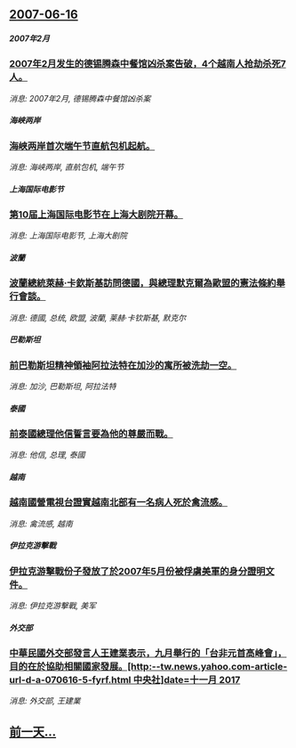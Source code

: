 ## [2007-06-16](/news/2007/06/16/index.md)

##### 2007年2月
### [2007年2月发生的德锡腾森中餐馆凶杀案告破，4个越南人抢劫杀死7人。](/news/2007/06/16/2007年2月发生的德锡腾森中餐馆凶杀案告破-4个越南人抢劫杀死7人.md)
_消息: 2007年2月, 德锡腾森中餐馆凶杀案_

##### 海峡两岸
### [海峡两岸首次端午节直航包机起航。](/news/2007/06/16/海峡两岸首次端午节直航包机起航.md)
_消息: 海峡两岸, 直航包机, 端午节_

##### 上海国际电影节
### [第10届上海国际电影节在上海大剧院开幕。](/news/2007/06/16/第10届上海国际电影节在上海大剧院开幕.md)
_消息: 上海国际电影节, 上海大剧院_

##### 波蘭
### [波蘭總統萊赫·卡欽斯基訪問德國，與總理默克爾為歐盟的憲法條約舉行會談。](/news/2007/06/16/波蘭總統萊赫-卡欽斯基訪問德國-與總理默克爾為歐盟的憲法條約舉行會談.md)
_消息: 德國, 总统, 欧盟, 波蘭, 莱赫·卡钦斯基, 默克尔_

##### 巴勒斯坦
### [前巴勒斯坦精神領袖阿拉法特在加沙的寓所被洗劫一空。](/news/2007/06/16/前巴勒斯坦精神領袖阿拉法特在加沙的寓所被洗劫一空.md)
_消息: 加沙, 巴勒斯坦, 阿拉法特_

##### 泰國
### [前泰國總理他信誓言要為他的尊嚴而戰。](/news/2007/06/16/前泰國總理他信誓言要為他的尊嚴而戰.md)
_消息: 他信, 总理, 泰國_

##### 越南
### [越南國營電視台證實越南北部有一名病人死於禽流感。](/news/2007/06/16/越南國營電視台證實越南北部有一名病人死於禽流感.md)
_消息: 禽流感, 越南_

##### 伊拉克游擊戰
### [伊拉克游擊戰份子發放了於2007年5月份被俘虜美軍的身分證明文件。](/news/2007/06/16/伊拉克游擊戰份子發放了於2007年5月份被俘虜美軍的身分證明文件.md)
_消息: 伊拉克游擊戰, 美军_

##### 外交部
### [中華民國外交部發言人王建業表示，九月舉行的「台非元首高峰會」，目的在於協助相關國家發展。[http:--tw.news.yahoo.com-article-url-d-a-070616-5-fyrf.html 中央社]date=十一月 2017 ](/news/2007/06/16/中華民國外交部發言人王建業表示-九月舉行的-台非元首高峰會-目的在於協助相關國家發展-http-twnews.md)
_消息: 外交部, 王建業_

## [前一天...](/news/2007/06/15/index.md)

